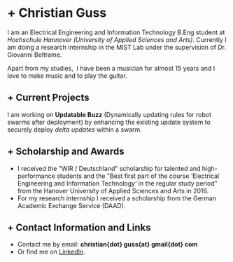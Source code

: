 # + Christian Guss

I am an Electrical Engineering and Information Technology B.Eng student at *Hochschule Hannover (University of Applied Sciences and Arts)*. Currently I am doing a research internship in the MIST Lab under the supervision of Dr. Giovanni Beltrame.

Apart from my studies,  I have been a musician for almost 15 years and I love to make music and to play the guitar.

## + Current Projects

I am working on **Updatable Buzz** (Dynamically updating rules for robot swarms after deployment) by enhancing the existing update system to securely deploy *delta updates* within a swarm.

## + Scholarship and Awards

- I received the "WIR / Deutschland" scholarship for talented and high-performance students and the "Best first part of the course ‘Electrical Engineering and Information Technology‘ in the regular study period" from the Hanover University of Applied Sciences and Arts in 2016.
- For my research internship I received a scholarship from the German Academic Exchange Service (DAAD).

## + Contact Information and Links

- Contact me by email: **christian{dot} guss{at} gmail{dot} com**
- Or find me on [LinkedIn][1].

[1]:https://www.linkedin.com/in/christian-guss-157b18144/
